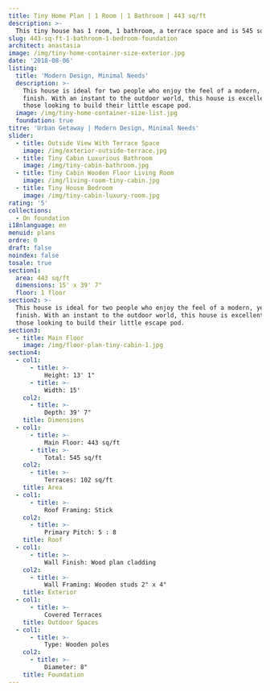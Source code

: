 ```yaml
---
title: Tiny Home Plan | 1 Room | 1 Bathroom | 443 sq/ft
description: >-
  This tiny house has 1 room, 1 bathroom, a terrace space and is 545 sq/ft, with 443 habitable sq/ft. It is 15' by 40', including the terrace space. It is on a wooden poles foundation.
slug: 443-sq-ft-1-bathroom-1-bedroom-foundation
architect: anastasia
image: /img/tiny-home-container-size-exterior.jpg
date: '2018-08-06'
listing:
  title: 'Modern Design, Minimal Needs'
  description: >-
    This house is ideal for two people who enjoy the feel of a modern, yet warm
    finish. With an instant to the outdoor world, this house is excellent for
    those looking to build their little escape pod.
  image: /img/tiny-home-container-size-list.jpg
  foundation: true
titre: 'Urban Getaway | Modern Design, Minimal Needs'
slider:
  - title: Outside View With Terrace Space
    image: /img/exterior-outside-terrace.jpg
  - title: Tiny Cabin Luxurious Bathroom
    image: /img/tiny-cabin-bathroom.jpg
  - title: Tiny Cabin Wooden Floor Living Room
    image: /img/living-room-tiny-cabin.jpg
  - title: Tiny House Bedroom
    image: /img/tiny-cabin-luxury-room.jpg
rating: '5'
collections:
  - On foundation
i18nlanguage: en
menuid: plans
ordre: 0
draft: false
noindex: false
tosale: true
section1:
  area: 443 sq/ft
  dimensions: 15' x 39' 7"
  floor: 1 floor
section2: >-
  This house is ideal for two people who enjoy the feel of a modern, yet warm
  finish. With an instant to the outdoor world, this house is excellent for
  those looking to build their little escape pod.
section3:
  - title: Main Floor
    image: /img/floor-plan-tiny-cabin-1.jpg
section4:
  - col1:
      - title: >-
          Height: 13' 1"
      - title: >- 
          Width: 15'
    col2:
      - title: >-
          Depth: 39' 7"
    title: Dimensions
  - col1:
      - title: >-
          Main Floor: 443 sq/ft
      - title: >-
          Total: 545 sq/ft
    col2:
      - title: >-
          Terraces: 102 sq/ft
    title: Area
  - col1:
      - title: >-
          Roof Framing: Stick
    col2:
      - title: >-
          Primary Pitch: 5 : 8
    title: Roof
  - col1:
      - title: >-
          Wall Finish: Wood plan cladding
    col2:
      - title: >-
          Wall Framing: Wooden studs 2" x 4"
    title: Exterior
  - col1:
      - title: >-
          Covered Terraces
    title: Outdoor Spaces
  - col1:
      - title: >-
          Type: Wooden poles
    col2:
      - title: >-
          Diameter: 8"
    title: Foundation
---
```



